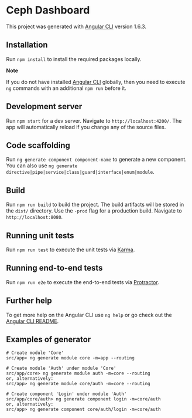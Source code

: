 # Ceph Dashboard

This project was generated with [Angular CLI](https://github.com/angular/angular-cli) version 1.6.3.

## Installation

Run `npm install` to install the required packages locally.

**Note**

If you do not have installed [Angular CLI](https://github.com/angular/angular-cli) globally, then you need to execute ``ng`` commands with an additional ``npm run`` before it.

## Development server

Run `npm start` for a dev server. Navigate to `http://localhost:4200/`. The app will automatically reload if you change any of the source files.

## Code scaffolding

Run `ng generate component component-name` to generate a new component. You can also use `ng generate directive|pipe|service|class|guard|interface|enum|module`.

## Build

Run `npm run build` to build the project. The build artifacts will be stored in the `dist/` directory. Use the `-prod` flag for a production build. Navigate to `http://localhost:8080`.

## Running unit tests

Run `npm run test` to execute the unit tests via [Karma](https://karma-runner.github.io).

## Running end-to-end tests

Run `npm run e2e` to execute the end-to-end tests via [Protractor](http://www.protractortest.org/).

## Further help

To get more help on the Angular CLI use `ng help` or go check out the [Angular CLI README](https://github.com/angular/angular-cli/blob/master/README.md).

## Examples of generator

```
# Create module 'Core'
src/app> ng generate module core -m=app --routing

# Create module 'Auth' under module 'Core'
src/app/core> ng generate module auth -m=core --routing
or, alternatively:
src/app> ng generate module core/auth -m=core --routing

# Create component 'Login' under module 'Auth'
src/app/core/auth> ng generate component login -m=core/auth
or, alternatively:
src/app> ng generate component core/auth/login -m=core/auth
```
